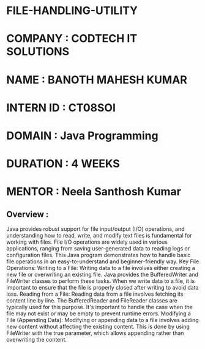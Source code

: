 # FILE-HANDLING-UTILITY
# COMPANY : CODTECH IT SOLUTIONS
# NAME :  BANOTH MAHESH KUMAR
# INTERN ID : CT08SOI
# DOMAIN : Java Programming
# DURATION : 4 WEEKS
# MENTOR : Neela Santhosh Kumar 
## Overview :
Java provides robust support for file input/output (I/O) operations, and understanding how to read, write, and modify text files is fundamental for working with files. File I/O operations are widely used in various applications, ranging from saving user-generated data to reading logs or configuration files. This Java program demonstrates how to handle basic file operations in an easy-to-understand and beginner-friendly way.
Key File Operations:
Writing to a File: Writing data to a file involves either creating a new file or overwriting an existing file. Java provides the BufferedWriter and FileWriter classes to perform these tasks. When we write data to a file, it is important to ensure that the file is properly closed after writing to avoid data loss.
Reading from a File: Reading data from a file involves fetching its content line by line. The BufferedReader and FileReader classes are typically used for this purpose. It's important to handle the case when the file may not exist or may be empty to prevent runtime errors.
Modifying a File (Appending Data): Modifying or appending data to a file involves adding new content without affecting the existing content. This is done by using FileWriter with the true parameter, which allows appending rather than overwriting the content.
